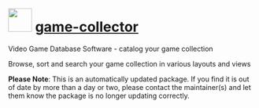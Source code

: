 ﻿# <img src="https://cdn.rawgit.com/mkevenaar/chocolatey-packages/master/icons/game-collector.png" width="48" height="48"/> [game-collector](https://chocolatey.org/packages/game-collector)

Video Game Database Software - catalog your game collection

Browse, sort and search your game collection in various layouts and views

**Please Note**: This is an automatically updated package. If you find it is
out of date by more than a day or two, please contact the maintainer(s) and
let them know the package is no longer updating correctly.

